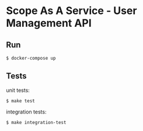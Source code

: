# Scope As A Service - User Management API

## Run

```
$ docker-compose up
```

## Tests

unit tests:

```
$ make test
```

integration tests:

```
$ make integration-test
```
